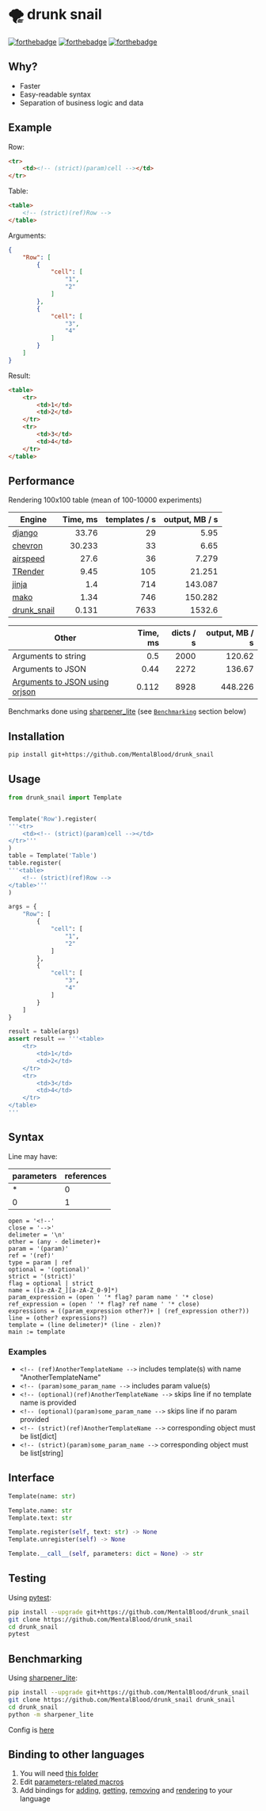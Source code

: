 # 🌪️ drunk snail

[![forthebadge](https://forthebadge.com/images/badges/made-with-c.svg)](https://forthebadge.com) [![forthebadge](https://forthebadge.com/images/badges/powered-by-black-magic.svg)](https://forthebadge.com) [![forthebadge](https://forthebadge.com/images/badges/ages-18.svg)](https://forthebadge.com)



## Why?

* Faster
* Easy-readable syntax
* Separation of business logic and data



## Example

Row:
```html
<tr>
    <td><!-- (strict)(param)cell --></td>
</tr>
```
Table:
```html
<table>
    <!-- (strict)(ref)Row -->
</table>
```
Arguments:
```json
{
    "Row": [
        {
            "cell": [
                "1",
                "2"
            ]
        },
        {
            "cell": [
                "3",
                "4"
            ]
        }
    ]
}
```
Result:
```html
<table>
    <tr>
        <td>1</td>
        <td>2</td>
    </tr>
    <tr>
        <td>3</td>
        <td>4</td>
    </tr>
</table>

```



## Performance

Rendering 100x100 table (mean of 100-10000 experiments)

| Engine | Time, ms  | templates / s | output, MB / s |
| -- | --: | --: | --: |
| [django](https://github.com/django/django) | 33.76 | 29 | 5.95 |
| [chevron](https://github.com/noahmorrison/chevron) | 30.233 | 33 | 6.65 |
| [airspeed](https://github.com/purcell/airspeed) | 27.6 | 36 | 7.279 |
| [TRender](https://github.com/cesbit/trender) | 9.45 | 105 | 21.251 |
| [jinja](https://github.com/pallets/jinja) | 1.4 | 714 | 143.087 |
| [mako](https://github.com/sqlalchemy/mako) | 1.34 | 746 | 150.282 |
| [drunk_snail](https://github.com/MentalBlood/drunk_snail) | 0.131 | 7633 | 1532.6 |

| Other | Time, ms  | dicts / s | output, MB / s |
| -- | --: | --: | --: |
| Arguments to string | 0.5 | 2000 | 120.62 |
| Arguments to JSON | 0.44 | 2272 | 136.67 |
| [Arguments to JSON using orjson](https://github.com/ijl/orjson) | 0.112 | 8928 | 448.226 |


Benchmarks done using [sharpener_lite](https://github.com/MentalBlood/sharpener_lite) (see [`Benchmarking`](#benchmarking) section below)



## Installation

```bash
pip install git+https://github.com/MentalBlood/drunk_snail
```



## Usage

```python
from drunk_snail import Template


Template('Row').register(
'''<tr>
    <td><!-- (strict)(param)cell --></td>
</tr>'''
)
table = Template('Table')
table.register(
'''<table>
    <!-- (strict)(ref)Row -->
</table>'''
)

args = {
    "Row": [
        {
            "cell": [
                "1",
                "2"
            ]
        },
        {
            "cell": [
                "3",
                "4"
            ]
        }
    ]
}

result = table(args)
assert result == '''<table>
    <tr>
        <td>1</td>
        <td>2</td>
    </tr>
    <tr>
        <td>3</td>
        <td>4</td>
    </tr>
</table>
'''
```



## Syntax

Line may have:

| parameters | references |
| ---------- | ---------- |
| *          | 0          |
| 0          | 1          |

```
open = '<!--'
close = '-->'
delimeter = '\n'
other = (any - delimeter)+
param = '(param)'
ref = '(ref)'
type = param | ref
optional = '(optional)'
strict = '(strict)'
flag = optional | strict
name = ([a-zA-Z_][a-zA-Z_0-9]*)
param_expression = (open ' '* flag? param name ' '* close)
ref_expression = (open ' '* flag? ref name ' '* close)
expressions = ((param_expression other?)+ | (ref_expression other?))
line = (other? expressions?)
template = (line delimeter)* (line - zlen)?
main := template
```


### Examples

* `<!-- (ref)AnotherTemplateName -->` includes template(s) with name "AnotherTemplateName"
* `<!-- (param)some_param_name -->` includes param value(s)
* `<!-- (optional)(ref)AnotherTemplateName -->` skips line if no template name is provided
* `<!-- (optional)(param)some_param_name -->` skips line if no param provided
* `<!-- (strict)(ref)AnotherTemplateName -->` corresponding object must be list[dict]
* `<!-- (strict)(param)some_param_name -->` corresponding object must be list[string]



## Interface

```python
Template(name: str)

Template.name: str
Template.text: str

Template.register(self, text: str) -> None
Template.unregister(self) -> None

Template.__call__(self, parameters: dict = None) -> str
```



## Testing

Using [pytest](https://pypi.org/project/pytest/):

```bash
pip install --upgrade git+https://github.com/MentalBlood/drunk_snail
git clone https://github.com/MentalBlood/drunk_snail
cd drunk_snail
pytest
```



## Benchmarking

Using [sharpener_lite](https://github.com/MentalBlood/sharpener_lite):

```bash
pip install --upgrade git+https://github.com/MentalBlood/drunk_snail
git clone https://github.com/MentalBlood/drunk_snail drunk_snail
cd drunk_snail
python -m sharpener_lite
```

Config is [here](benchmarks/benchmark_default.json)



## Binding to other languages

1. You will need [this folder](drunk_snail/drunk_snail_python/modules/drunk_snail_c)
2. Edit [parameters-related macros](drunk_snail/drunk_snail_python/modules/drunk_snail_c/include/params_macros.h)
3. Add bindings for [adding](drunk_snail/drunk_snail_python/modules/drunk_snail_c/include/addTemplate.h), [getting](drunk_snail/drunk_snail_python/modules/drunk_snail_c/include/getTemplate.h), [removing](drunk_snail/drunk_snail_python/modules/drunk_snail_c/include/removeTemplate.h) and [rendering](drunk_snail/drunk_snail_python/modules/drunk_snail_c/include/render.h) to your language
